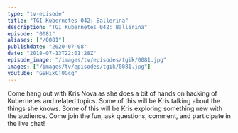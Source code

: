 ```yaml
---
type: "tv-episode"
title: "TGI Kubernetes 042: Ballerina"
description: "TGI Kubernetes 042: Ballerina"
episode: "0081"
aliases: ["/0081"]
publishdate: "2020-07-08"
date: "2018-07-13T22:01:28Z"
episode_image: "/images/tv/episodes/tgik/0081.jpg"
images: ["/images/tv/episodes/tgik/0081.jpg"]
youtube: "GSHixCT0Gcg"
---
```


Come hang out with Kris Nova as she does a bit of hands on hacking of Kubernetes and related topics. Some of this will be Kris talking about the things she knows. Some of this will be Kris exploring something new with the audience. Come join the fun, ask questions, comment, and participate in the live chat!
